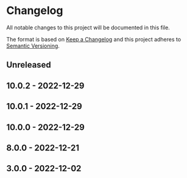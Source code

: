 # Changelog

All notable changes to this project will be documented in this file.

The format is based on [Keep a Changelog](http://keepachangelog.com/)
and this project adheres to [Semantic Versioning](http://semver.org/).

## Unreleased

## 10.0.2 - 2022-12-29

## 10.0.1 - 2022-12-29

## 10.0.0 - 2022-12-29

## 8.0.0 - 2022-12-21

## 3.0.0 - 2022-12-02
